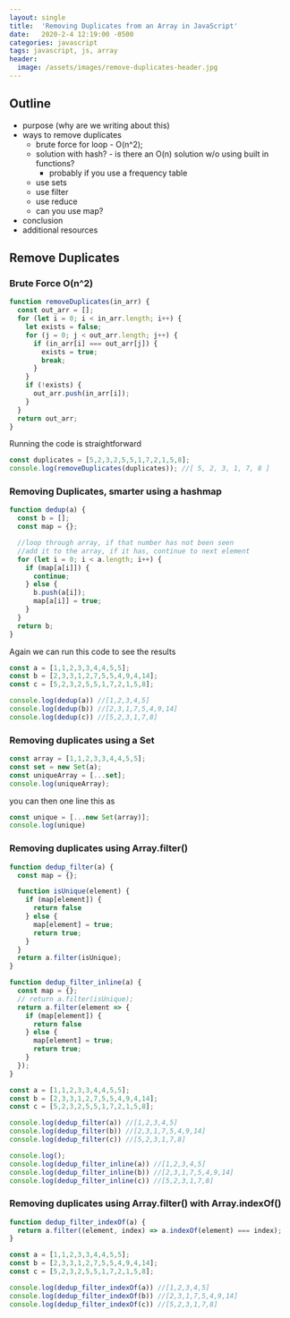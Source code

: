 ```yaml
---
layout: single
title:  'Removing Duplicates from an Array in JavaScript'
date:   2020-2-4 12:19:00 -0500
categories: javascript
tags: javascript, js, array
header:
  image: /assets/images/remove-duplicates-header.jpg
---
```


## Outline
- purpose (why are we writing about this)
- ways to remove duplicates
  - brute force for loop - O(n^2);
  - solution with hash?  - is there an O(n) solution w/o using built in functions?
    - probably if you use a frequency table
  - use sets
  - use filter
  - use reduce
  - can you use map?
- conclusion
- additional resources

## Remove Duplicates

### Brute Force O(n^2)

```javascript
function removeDuplicates(in_arr) {
  const out_arr = [];
  for (let i = 0; i < in_arr.length; i++) {
    let exists = false;
    for (j = 0; j < out_arr.length; j++) {
      if (in_arr[i] === out_arr[j]) {
        exists = true;
        break;
      }
    }
    if (!exists) {
      out_arr.push(in_arr[i]);
    }
  }
  return out_arr;
}
```

Running the code is straightforward
```javascript
const duplicates = [5,2,3,2,5,5,1,7,2,1,5,8];
console.log(removeDuplicates(duplicates)); //[ 5, 2, 3, 1, 7, 8 ]
```

### Removing Duplicates, smarter using a hashmap
```javascript
function dedup(a) {
  const b = [];
  const map = {};

  //loop through array, if that number has not been seen
  //add it to the array, if it has, continue to next element
  for (let i = 0; i < a.length; i++) {
    if (map[a[i]]) {
      continue;
    } else {
      b.push(a[i]);
      map[a[i]] = true;
    }
  }
  return b;
}
```

Again we can run this code to see the results
```javascript
const a = [1,1,2,3,3,4,4,5,5];
const b = [2,3,3,1,2,7,5,5,4,9,4,14];
const c = [5,2,3,2,5,5,1,7,2,1,5,8];

console.log(dedup(a)) //[1,2,3,4,5]
console.log(dedup(b)) //[2,3,1,7,5,4,9,14]
console.log(dedup(c)) //[5,2,3,1,7,8]
```

### Removing duplicates using a Set
```javascript
const array = [1,1,2,3,3,4,4,5,5];
const set = new Set(a);
const uniqueArray = [...set];
console.log(uniqueArray);
```

you can then one line this as
```javascript
const unique = [...new Set(array)];
console.log(unique)
```


### Removing duplicates using Array.filter()
```javascript
function dedup_filter(a) {
  const map = {};

  function isUnique(element) {
    if (map[element]) {
      return false
    } else {
      map[element] = true;
      return true;
    }
  }
  return a.filter(isUnique);
}

function dedup_filter_inline(a) {
  const map = {};
  // return a.filter(isUnique);
  return a.filter(element => {
    if (map[element]) {
      return false
    } else {
      map[element] = true;
      return true;
    }
  });
}

const a = [1,1,2,3,3,4,4,5,5];
const b = [2,3,3,1,2,7,5,5,4,9,4,14];
const c = [5,2,3,2,5,5,1,7,2,1,5,8];

console.log(dedup_filter(a)) //[1,2,3,4,5]
console.log(dedup_filter(b)) //[2,3,1,7,5,4,9,14]
console.log(dedup_filter(c)) //[5,2,3,1,7,8]

console.log();
console.log(dedup_filter_inline(a)) //[1,2,3,4,5]
console.log(dedup_filter_inline(b)) //[2,3,1,7,5,4,9,14]
console.log(dedup_filter_inline(c)) //[5,2,3,1,7,8]
```

### Removing duplicates using Array.filter() with Array.indexOf()
```javascript
function dedup_filter_indexOf(a) {
  return a.filter((element, index) => a.indexOf(element) === index);
}

const a = [1,1,2,3,3,4,4,5,5];
const b = [2,3,3,1,2,7,5,5,4,9,4,14];
const c = [5,2,3,2,5,5,1,7,2,1,5,8];

console.log(dedup_filter_indexOf(a)) //[1,2,3,4,5]
console.log(dedup_filter_indexOf(b)) //[2,3,1,7,5,4,9,14]
console.log(dedup_filter_indexOf(c)) //[5,2,3,1,7,8]
```
